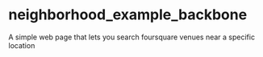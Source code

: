 # neighborhood_example_backbone
A simple web page that lets you search foursquare venues near a specific location
